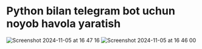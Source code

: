 # Python bilan telegram bot uchun noyob havola yaratish

![Screenshot 2024-11-05 at 16 47 16](https://github.com/user-attachments/assets/d8b11345-799c-4676-8a14-e6dda9d8cd3c)
![Screenshot 2024-11-05 at 16 46 00](https://github.com/user-attachments/assets/fc46745e-4c2f-4a03-b45f-aa96c7c29bdc)
